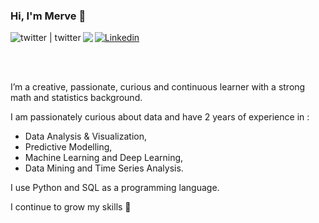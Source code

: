### Hi, I'm Merve :fairy:	
[![Linkedin](https://img.shields.io/badge/LinkedIn-0077B5?style=for-the-badge&logo=linkedin&logoColor=whiteg)](https://www.linkedin.com/in/merve-gunak)
[<img align="left" alt="twitter | twitter" src="https://img.shields.io/badge/Twitter-1DA1F2?style=for-the-badge&logo=twitter&logoColor=white" />][twitter]
[<img align="left" src="https://img.shields.io/badge/Gmail-D14836?style=for-the-badge&logo=gmail&logoColor=white" />][gmail]

<br />

[twitter]: https://twitter.com/mervgunak
[gmail]: mailto:mervegunak@gmail.com

<br />

I’m a creative, passionate, curious and continuous learner with a strong math and statistics background. 

I am passionately curious about data and have 2 years of experience in :

* Data Analysis & Visualization,
* Predictive Modelling,
* Machine Learning and Deep Learning,
* Data Mining and Time Series Analysis.

I use Python and SQL as a programming language.

I continue to grow my skills :bee:
